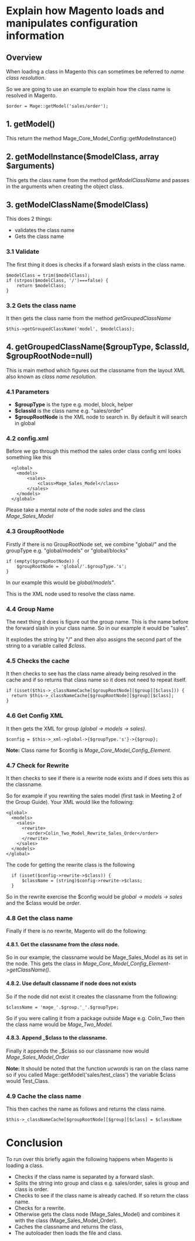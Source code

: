 # Explain how Magento loads and manipulates configuration information


## Overview

When loading a class in Magento this can sometimes be referred to *name class resolution*.

So we are going to use an example to explain how the class name is resolved in Magento.


    $order = Mage::getModel('sales/order');



## 1. getModel()

This return the method Mage_Core_Model_Config::getModelInstance()


## 2. getModelInstance($modelClass, array $arguments)

This gets the class name from the method *getModelClassName* and passes in the arguments when creating the object class.



## 3. getModelClassName($modelClass)

This does 2 things:

- validates the class name
- Gets the class name

### 3.1 Validate

The first thing it does is checks if a forward slash exists in the class name.


    $modelClass = trim($modelClass);
    if (strpos($modelClass, '/')===false) {
        return $modelClass;
    }


### 3.2 Gets the class name

It then gets the class name from the method *getGroupedClassName*

    $this->getGroupedClassName('model', $modelClass);


## 4. getGroupedClassName($groupType, $classId, $groupRootNode=null)

This is main method which figures out the classname from the layout XML also known as *class name resolution*.

### 4.1 Parameters

- **$groupType** is the type e.g. model, block, helper
- **$classId** is the class name e.g. "sales/order"
- **$groupRootNode** is the XML node to search in. By default it will search in global



### 4.2 config.xml

Before we go through this method the sales order class config xml looks something like this

      <global>
        <models>
            <sales>
                <class>Mage_Sales_Model</class>
            </sales>
        </models>
      </global>

Please take a mental note of the node *sales* and the class *Mage_Sales_Model*


### 4.3 GroupRootNode

Firstly if there is no GroupRootNode set, we combine "global/" and the groupType e.g. "global/models" or "global/blocks"

    if (empty($groupRootNode)) {
        $groupRootNode = 'global/'.$groupType.'s';
    }

In our example this would be *global/models"*.

This is the XML node used to resolve the class name.


### 4.4 Group Name

The next thing it does is figure out the group name. This is the name before the forward slash in your class name. So in our example it would be "sales".

It explodes the string by "/" and then also assigns the second part of the string to a variable called *$class*.


### 4.5 Checks the cache

It then checks to see has the class name already being resolved in the cache and if so returns that class name so it does not need to repeat itself.

    if (isset($this->_classNameCache[$groupRootNode][$group][$class])) {
      return $this->_classNameCache[$groupRootNode][$group][$class];
    }


### 4.6 Get Config XML

It then gets the XML for group *(global -> models -> sales)*.


    $config = $this->_xml->global->{$groupType.'s'}->{$group};


**Note:** Class name for $config is *Mage_Core_Model_Config_Element*.


### 4.7 Check for Rewrite

It then checks to see if there is a rewrite node exists and if does sets this as the classname.


So for example if you rewriting the sales model (first task in Meeting 2 of the Group Guide). Your XML would like the following:


    <global>
      <models>
        <sales>
          <rewrite>
            <order>Colin_Two_Model_Rewrite_Sales_Order</order>
          </rewrite>
        </sales>
      </models>
    </global>


The code for getting the rewrite class is the following

      if (isset($config->rewrite->$class)) {
          $className = (string)$config->rewrite->$class;
      }

So in the rewrite exercise the $config would be *global -> models -> sales* and the $class would be *order*.


### 4.8 Get the class name

Finally if there is no rewrite, Magento will do the following:

#### 4.8.1. Get the classname from the *class* node.

So in our example, the classname would be Mage_Sales_Model as its set in the *<class>* node.
This gets the class in *Mage_Core_Model_Config_Element->getClassName()*.


####  4.8.2. Use default classname if node does not exists

So if the node did not exist it creates the classname from the following:

    $className = 'mage_'.$group.'_'.$groupType;

So if you were calling it from a package outside Mage e.g. Colin_Two then the class name would be *Mage_Two_Model*.


#### 4.8.3. Append _$class to the classname.

Finally it appends the _$class so our classname now would *Mage_Sales_Model_Order*

**Note:** It should be noted that the function *ucwords* is ran on the class name so if you called Mage::getModel('sales/test_class') the variable $class would Test_Class.


### 4.9 Cache the class name

This then caches the name as follows and returns the class name.

    $this->_classNameCache[$groupRootNode][$group][$class] = $className


# Conclusion

To run over this briefly again the following happens when Magento is loading a class.

- Checks if the class name is separated by a forward slash.
- Splits the string into group and class e.g. sales/order, sales is group and class is order.
- Checks to see if the class name is already cached. If so return the class name.
- Checks for a rewrite.
- Otherwise gets the class node (Mage_Sales_Model) and combines it with the class (Mage_Sales_Model_Order).
- Caches the classname and returns the class,
- The autoloader then loads the file and class.
